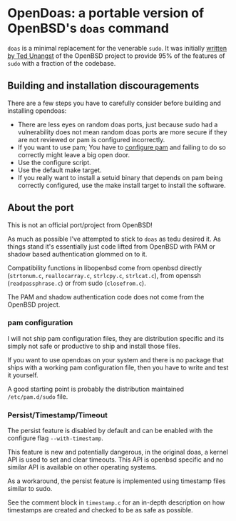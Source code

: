 # OpenDoas: a portable version of OpenBSD's `doas` command

`doas` is a minimal replacement for the venerable `sudo`. It was
initially [written by Ted Unangst](http://www.tedunangst.com/flak/post/doas)
of the OpenBSD project to provide 95% of the features of `sudo` with a
fraction of the codebase.

## Building and installation discouragements

There are a few steps you have to carefully consider before building and installing
opendoas:

* There are less eyes on random doas ports, just because sudo had a vulnerability
  does not mean random doas ports are more secure if they are not reviewed
  or pam is configured incorrectly.
* If you want to use pam; You have to [configure pam](#pam-configuration)
  and failing to do so correctly might leave a big open door.
* Use the configure script.
* Use the default make target.
* If you really want to install a setuid binary that depends on
  pam being correctly configured, use the make install target
  to install the software.

## About the port

This is not an official port/project from OpenBSD!

As much as possible I've attempted to stick to `doas` as tedu desired
it. As things stand it's essentially just code lifted from OpenBSD with
PAM or shadow based authentication glommed on to it.

Compatibility functions in libopenbsd come from openbsd directly
(`strtonum.c`, `reallocarray.c`, `strlcpy.c`, `strlcat.c`),
from openssh (`readpassphrase.c`) or from sudo (`closefrom.c`).

The PAM and shadow authentication code does not come from the OpenBSD project.

### pam configuration

I will not ship pam configuration files, they are distribution specific and
its simply not safe or productive to ship and install those files.

If you want to use opendoas on your system and there is no package that
ships with a working pam configuration file, then you have to write and
test it yourself.

A good starting point is probably the distribution maintained `/etc/pam.d/sudo`
file.

### Persist/Timestamp/Timeout

The persist feature is disabled by default and can be enabled with the configure
flag `--with-timestamp`.

This feature is new and potentially dangerous, in the original doas, a kernel API
is used to set and clear timeouts. This API is openbsd specific and no similar API
is available on other operating systems.

As a workaround, the persist feature is implemented using timestamp files
similar to sudo.

See the comment block in `timestamp.c` for an in-depth description on how
timestamps are created and checked to be as safe as possible.
